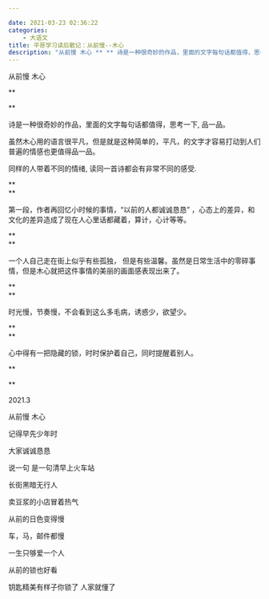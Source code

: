 ```yaml
---

date: 2021-03-23 02:36:22
categories:
    - 大语文
title: 平哥学习读后散记：从前慢--木心
description: "从前慢 木心 ** ** 诗是一种很奇妙的作品，里面的文字每句话都值得，思考一下, 品一品。 虽然木心用的语言很平凡，但是就是这种简单的，平凡，的文字才容易打动到人们普遍的情感也更值得品一品。 同样的..."
---
```


从前慢 木心

**  
  
**

诗是一种很奇妙的作品，里面的文字每句话都值得，思考一下, 品一品。

虽然木心用的语言很平凡，但是就是这种简单的，平凡，的文字才容易打动到人们普遍的情感也更值得品一品。

同样的人带着不同的情绪, 读同一首诗都会有非常不同的感受.

**  
**

第一段，作者再回忆小时候的事情，“以前的人都诚诚恳恳” ，心态上的差异，和文化的差异造成了现在人心里话都藏着，算计，心计等等。

**  
**

一个人自己走在街上似乎有些孤独， 但是有些温馨。虽然是日常生活中的零碎事情，但是木心就把这件事情的美丽的画面感表现出来了。

**  
**

时光慢，节奏慢，不会看到这么多毛病，诱惑少，欲望少。

**  
**

心中得有一把隐藏的锁，时时保护着自己，同时提醒着别人。

**  
  
**

2021.3

  


  


  


从前慢 木心 

记得早先少年时

大家诚诚恳恳

说一句 是一句清早上火车站

长街黑暗无行人

卖豆浆的小店冒着热气

从前的日色变得慢

车，马，邮件都慢

一生只够爱一个人

从前的锁也好看

钥匙精美有样子你锁了 人家就懂了